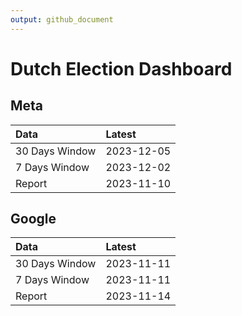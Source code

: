```yaml
---
output: github_document
---
```


# Dutch Election Dashboard



## Meta


|Data           |Latest     |
|:--------------|:----------|
|30 Days Window |2023-12-05 |
|7 Days Window  |2023-12-02 |
|Report         |2023-11-10 |

## Google


|Data           |Latest     |
|:--------------|:----------|
|30 Days Window |2023-11-11 |
|7 Days Window  |2023-11-11 |
|Report         |2023-11-14 |
